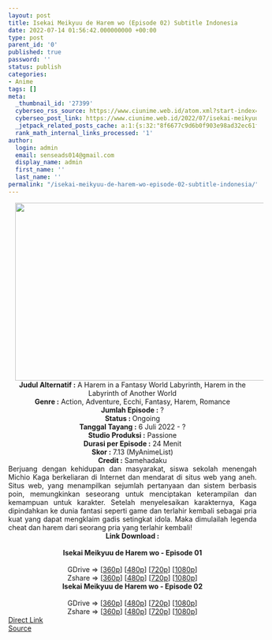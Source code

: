 ```yaml
---
layout: post
title: Isekai Meikyuu de Harem wo (Episode 02) Subtitle Indonesia
date: 2022-07-14 01:56:42.000000000 +00:00
type: post
parent_id: '0'
published: true
password: ''
status: publish
categories:
- Anime
tags: []
meta:
  _thumbnail_id: '27399'
  cyberseo_rss_source: https://www.ciunime.web.id/atom.xml?start-index=1
  cyberseo_post_link: https://www.ciunime.web.id/2022/07/isekai-meikyuu-de-harem-wo-subtitle.html
  _jetpack_related_posts_cache: a:1:{s:32:"8f6677c9d6b0f903e98ad32ec61f8deb";a:2:{s:7:"expires";i:1663243618;s:7:"payload";a:3:{i:0;a:1:{s:2:"id";i:27280;}i:1;a:1:{s:2:"id";i:27575;}i:2;a:1:{s:2:"id";i:27240;}}}}
  rank_math_internal_links_processed: '1'
author:
  login: admin
  email: senseads014@gmail.com
  display_name: admin
  first_name: ''
  last_name: ''
permalink: "/isekai-meikyuu-de-harem-wo-episode-02-subtitle-indonesia/"
---
```

<div class="separator" style="clear: both; text-align: center;"><a href="https://blogger.googleusercontent.com/img/b/R29vZ2xl/AVvXsEh6dYGbp4T0HnX8C_BZ9srqZObap83KAi136gIZIBfch0iIo8cxPKdlSxGT2yIvFwk8LHyFdSIgX-x0Q2OO5vPyRA_f9nTZjCcp4caOyW3lSHjxq9mGB5LOBptgr8QCGfLdGBAc_WkS9fSRIhKrEOW5SrRtEdxbxvZoMoNK6usKl6XpD8n8jnziRoAf/s1280/Isekai%20Meikyuu%20de%20Harem%20wo.jpg" style="margin-left: 1em; margin-right: 1em;"><img border="0" data-original-height="720" data-original-width="1280" height="360" src="{{ site.baseurl }}/assets/2022/07/Isekai%20Meikyuu%20de%20Harem%20wo.jpg" width="640" /></a></div>
<div class="separator" style="clear: both; text-align: center;"></div>
<div style="text-align: center;"><b>Judul</b><b><b> Alternatif</b> :</b> A Harem in a Fantasy World Labyrinth,&nbsp;Harem in the Labyrinth of Another World</div>
<div style="text-align: center;"><b><b>Genre :</b></b> Action, Adventure, Ecchi, Fantasy, Harem, Romance</div>
<div style="text-align: center;"><b>Jumlah Episode :</b> ?<br /><b>Status :&nbsp;</b>Ongoing<br /><b>Tanggal Tayang :</b> 6 Juli 2022 - ?<br /><b>Studio Produksi :</b>&nbsp;Passione<br /><b>Durasi per Episode :</b> 24 Menit</div>
<div style="text-align: center;"><b>Skor :</b> 7.13 (MyAnimeList)</div>
<div style="text-align: center;"><b>Credit :</b>&nbsp;Samehadaku</div>
<div style="text-align: center;"></div>
<div style="text-align: justify;">Berjuang dengan kehidupan dan masyarakat, siswa sekolah menengah Michio Kaga berkeliaran di Internet dan mendarat di situs web yang aneh. Situs web, yang menampilkan sejumlah pertanyaan dan sistem berbasis poin, memungkinkan seseorang untuk menciptakan keterampilan dan kemampuan untuk karakter. Setelah menyelesaikan karakternya, Kaga dipindahkan ke dunia fantasi seperti game dan terlahir kembali sebagai pria kuat yang dapat mengklaim gadis setingkat idola. Maka dimulailah legenda cheat dan harem dari seorang pria yang terlahir kembali!</div>
<div style="text-align: justify;"></div>
<div style="text-align: justify;"></div>
<div style="text-align: center;">
<div style="text-align: center;">
<div style="text-align: left;">
<div style="text-align: center;"><b>Link Download :</b></div>
<div style="text-align: center;"><b><br /></b></div>
<div style="text-align: center;"><span style="text-align: left;"><b>Isekai Meikyuu de Harem wo</b></span><b>&nbsp;- Episode 01</b></div>
<div style="text-align: center;"><b><br /></b></div>
<div style="text-align: center;">GDrive =&gt; [<a href="https://acefile.co/f/78783211/imh-01-360p-samehadaku-care-mp4" target="_blank" rel="noopener">360p</a>] [<a href="https://acefile.co/f/78783215/imh-01-480p-samehadaku-care-mp4" target="_blank" rel="noopener">480p</a>] [<a href="https://acefile.co/f/78783546/imh-01-mp4hd-samehadaku-care-mp4" target="_blank" rel="noopener">720p</a>] [<a href="https://acefile.co/f/78784700/imh-01-fullhd-samehadaku-care-mp4" target="_blank" rel="noopener">1080p</a>]</div>
<div style="text-align: center;">Zshare =&gt; [<a href="https://www12.zippyshare.com/v/6XXKRZpf/file.html" target="_blank" rel="noopener">360p</a>] [<a href="https://www12.zippyshare.com/v/H3mJrzEx/file.html" target="_blank" rel="noopener">480p</a>] [<a href="https://www13.zippyshare.com/v/iPb5ske6/file.html" target="_blank" rel="noopener">720p</a>] [<a href="https://www24.zippyshare.com/v/vUSwtQLW/file.html" target="_blank" rel="noopener">1080p</a>]</div>
<div style="text-align: center;"></div>
<div style="text-align: center;">
<div><span style="text-align: left;"><b>Isekai Meikyuu de Harem wo</b></span><b>&nbsp;- Episode 02</b></div>
<div><b><br /></b></div>
<div>GDrive =&gt; [<a href="https://acefile.co/f/79308302/imh-02-360p-samehadaku-care-mp4" target="_blank" rel="noopener">360p</a>] [<a href="https://acefile.co/f/79308307/imh-02-480p-samehadaku-care-mp4" target="_blank" rel="noopener">480p</a>] [<a href="https://acefile.co/f/79308682/imh-02-mp4hd-samehadaku-care-mp4" target="_blank" rel="noopener">720p</a>] [<a href="https://acefile.co/f/79309195/imh-02-fullhd-samehadaku-care-mp4" target="_blank" rel="noopener">1080p</a>]</div>
<div>Zshare =&gt; [<a href="https://www45.zippyshare.com/v/RMGgV4gm/file.html" target="_blank" rel="noopener">360p</a>] [<a href="https://www45.zippyshare.com/v/TxUbQ12n/file.html" target="_blank" rel="noopener">480p</a>] [<a href="https://www7.zippyshare.com/v/zztj2AiX/file.html" target="_blank" rel="noopener">720p</a>] [<a href="https://www42.zippyshare.com/v/dlDisUxJ/file.html" target="_blank" rel="noopener">1080p</a>]</div>
</div>
</div>
</div>
</div>
<link rel="stylesheet" href="https://cdnjs.cloudflare.com/ajax/libs/font-awesome/4.7.0/css/font-awesome.min.css" />
<div class="divbtn"> <a href="https://handymansurrender.com/fihup8buzv?key=94550f7ce39444073321dde3b8782f97" class="btn"><i class="fa fa-download"></i> Direct Link</a> <br /><a href="https://www.ciunime.web.id/2022/07/isekai-meikyuu-de-harem-wo-subtitle.html">Source</a> </div>
